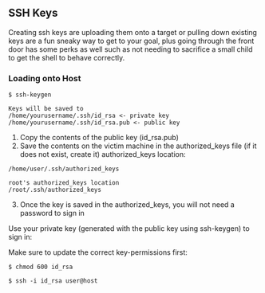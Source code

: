## SSH Keys

Creating ssh keys are uploading them onto a target or pulling down existing keys are a fun sneaky way to get to your goal, plus going through the front door has some perks as well such as not needing to sacrifice a small child to get the shell to behave correctly.

### Loading onto Host

```
$ ssh-keygen

Keys will be saved to
/home/yourusername/.ssh/id_rsa <- private key
/home/yourusername/.ssh/id_rsa.pub <- public key
```

1. Copy the contents of the public key (id_rsa.pub)
2. Save the contents on the victim machine in the authorized_keys file (if it does not exist, create it) authorized_keys location:

```
/home/user/.ssh/authorized_keys

root's authorized_keys location
/root/.ssh/authorized_keys
```

3. Once the key is saved in the authorized_keys, you will not need a password to sign in

Use your private key (generated with the public key using ssh-keygen) to sign in:

Make sure to update the correct key-permissions first:

```
$ chmod 600 id_rsa

$ ssh -i id_rsa user@host
```
